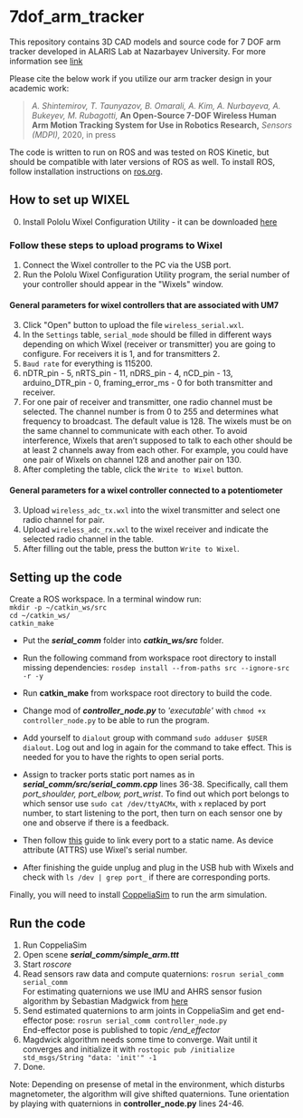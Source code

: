 # 7dof_arm_tracker
This repository contains 3D CAD models and source code for 7 DOF arm tracker developed in ALARIS Lab at Nazarbayev University. For more information see [link](https://www.alaris.kz/research/intelligent_assist_system/)  

Please cite the below work if you utilize our arm tracker design in your academic work:  
> *A. Shintemirov, T. Taunyazov, B. Omarali, A. Kim, A. Nurbayeva, A. Bukeyev, M. Rubagotti,*  **An Open-Source 7-DOF Wireless Human Arm Motion Tracking System for Use in Robotics Research,** *Sensors (MDPI),* 2020, in press

The code is written to run on ROS and was tested on ROS Kinetic, but should be compatible with later versions of ROS as well. To install ROS, follow installation instructions on [ros.org](http://handlebarsjs.com/).

## How to set up WIXEL

0. Install Pololu Wixel Configuration Utility - it can be downloaded [here](https://www.pololu.com/product/1336/resources)
 
### Follow these steps to upload programs to Wixel
1. Connect the Wixel controller to the PC via the USB port.
2. Run the Pololu Wixel Configuration Utility program, the serial number of your controller should appear in the "Wixels" window.

#### General parameters for wixel controllers that are associated with UM7
3. Click "Open" button to upload the file `wireless_serial.wxl`.
4. In the `Settings` table, `serial_mode` should be filled in different ways depending on which Wixel (receiver or transmitter) you are going to configure. For receivers it is 1, and for transmitters 2. 
5. `Baud rate` for everything is 115200.
6. nDTR_pin - 5, nRTS_pin - 11, nDRS_pin - 4, nCD_pin - 13, arduino_DTR_pin - 0, framing_error_ms - 0 for both transmitter and receiver.
7. For one pair of receiver and transmitter, one radio channel must be selected. The channel number is from 0 to 255 and determines what frequency to broadcast. The default value is 128. The wixels must be on the same channel to communicate with each other. To avoid interference, Wixels that aren’t supposed to talk to each other should be at least 2 channels away from each other. For example, you could have one pair of Wixels on channel 128 and another pair on 130.
8. After completing the table, click the `Write to Wixel` button.

#### General parameters for a wixel controller connected to a potentiometer
3. Upload `wireless_adc_tx.wxl` into the wixel transmitter and select one radio channel for pair.
4. Upload `wireless_adc_rx.wxl` to the wixel receiver and indicate the selected radio channel in the table.
5. After filling out the table, press the button `Write to Wixel`.

## Setting up the code
Create a ROS workspace. In a terminal window run:  
`mkdir -p ~/catkin_ws/src`  
`cd ~/catkin_ws/`  
`catkin_make`  

* Put the ***serial_comm*** folder into ***catkin_ws/src*** folder.  
* Run the following command from workspace root directory to install missing dependencies: `rosdep install --from-paths src --ignore-src -r -y`  
* Run **catkin_make** from workspace root directory to build the code.

* Change mod of ***controller_node.py*** to *'executable'* with `chmod +x controller_node.py` to be able to run the program.  
* Add yourself to `dialout` group with command `sudo adduser $USER dialout`. Log out and log in again for the command to take effect. This is needed for you to have the rights to open serial ports.  
* Assign to tracker ports static port names as in ***serial_comm/src/serial_comm.cpp*** lines 36-38. Specifically, call them *port_shoulder, port_elbow, port_wrist*. To find out which port belongs to which sensor use `sudo cat /dev/ttyACMx`, with `x` replaced by port number, to start listening to the port, then turn on each sensor one by one and observe if there is a feedback.
* Then follow [this](https://msadowski.github.io/linux-static-port) guide to link every port to a static name. As device attribute (ATTRS) use Wixel's serial number.
* After finishing the guide unplug and plug in the USB hub with Wixels and check  with `ls /dev | grep port_` if there are corresponding ports.

Finally, you will need to install [CoppeliaSim](https://www.coppeliarobotics.com/) to run the arm simulation.

## Run the code
1. Run CoppeliaSim
2. Open scene ***serial_comm/simple_arm.ttt***
3. Start *roscore*
4. Read sensors raw data and compute quaternions: `rosrun serial_comm serial_comm`  
For estimating quaternions we use IMU and AHRS sensor fusion algorithm by Sebastian Madgwick from [here](https://x-io.co.uk/open-source-imu-and-ahrs-algorithms/)
5. Send estimated quaternions to arm joints in CoppeliaSim and get end-effector pose: `rosrun serial_comm controller_node.py`  
End-effector pose is published to topic */end_effector*
6. Magdwick algorithm needs some time to converge. Wait until it converges and initialize it with `rostopic pub /initialize std_msgs/String "data: 'init'" -1`
7. Done.

Note: Depending on presense of metal in the environment, which disturbs magnetometer, the algorithm will give shifted quaternions. Tune orientation by playing with quaternions in **controller_node.py** lines 24-46.

